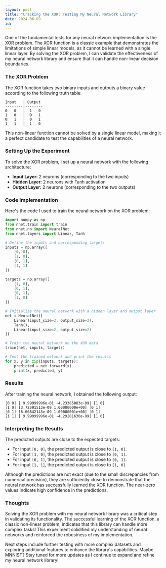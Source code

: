 ```yaml
---
layout: post
title: "Cracking the XOR: Testing My Neural Network Library"
date: 2024-06-09
id:
---
```

One of the fundamental tests for any neural network implementation is the XOR problem. The XOR function is a classic example that demonstrates the limitations of simple linear models, as it cannot be learned with a single linear layer. By solving the XOR problem, I can validate the effectiveness of my neural network library and ensure that it can handle non-linear decision boundaries.

### The XOR Problem

The XOR function takes two binary inputs and outputs a binary value according to the following truth table:

```
Input   | Output
--------|--------
0   0   |  1   0
1   0   |  0   1
0   1   |  0   1
1   1   |  1   0
```

This non-linear function cannot be solved by a single linear model, making it a perfect candidate to test the capabilities of a neural network.

### Setting Up the Experiment

To solve the XOR problem, I set up a neural network with the following architecture:
- **Input Layer:** 2 neurons (corresponding to the two inputs)
- **Hidden Layer:** 2 neurons with Tanh activation
- **Output Layer:** 2 neurons (corresponding to the two outputs)

### Code Implementation

Here's the code I used to train the neural network on the XOR problem:

```python
import numpy as np
from nnet.train import train
from nnet.nn import NeuralNet
from nnet.layers import Linear, Tanh

# Define the inputs and corresponding targets
inputs = np.array([
    [0, 0],
    [1, 0],
    [0, 1],
    [1, 1]
])

targets = np.array([
    [1, 0],
    [0, 1],
    [0, 1],
    [1, 0]
])

# Initialize the neural network with a hidden layer and output layer
net = NeuralNet([
    Linear(input_size=2, output_size=2),
    Tanh(),
    Linear(input_size=2, output_size=2)
])

# Train the neural network on the XOR data
train(net, inputs, targets)

# Test the trained network and print the results
for x, y in zip(inputs, targets):
    predicted = net.forward(x)
    print(x, predicted, y)
```

### Results

After training the neural network, I obtained the following output:

```
[0 0] [ 9.99999996e-01 -4.23385083e-09] [1 0]
[1 0] [3.72591513e-09 1.00000000e+00] [0 1]
[0 1] [6.66842143e-09 1.00000001e+00] [0 1]
[1 1] [ 9.99999996e-01 -4.29201630e-09] [1 0]
```

### Interpreting the Results

The predicted outputs are close to the expected targets:

- For input `[0, 0]`, the predicted output is close to `[1, 0]`.
- For input `[1, 0]`, the predicted output is close to `[0, 1]`.
- For input `[0, 1]`, the predicted output is close to `[0, 1]`.
- For input `[1, 1]`, the predicted output is close to `[1, 0]`.

Although the predictions are not exact (due to the small discrepancies from numerical precision), they are sufficiently close to demonstrate that the neural network has successfully learned the XOR function. The near-zero values indicate high confidence in the predictions.

### Thoughts

Solving the XOR problem with my neural network library was a critical step in validating its functionality. The successful learning of the XOR function, a classic non-linear problem, indicates that this library can handle more complex tasks! This experiment solidified my understanding of neural networks and reinforced the robustness of my implementation.

Next steps include further testing with more complex datasets and exploring additional features to enhance the library's capabilities. Maybe MNNIST? Stay tuned for more updates as I continue to expand and refine my neural network library!